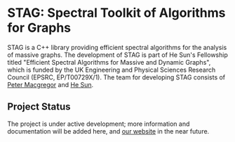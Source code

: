 # STAG: Spectral Toolkit of Algorithms for Graphs

STAG is a C++ library providing efficient spectral algorithms for the analysis of massive graphs. The development of STAG is part of He Sun's Fellowship  titled "Efficient Spectral Algorithms for Massive and Dynamic Graphs", which is funded by the UK Engineering and Physical Sciences Research Council (EPSRC, EP/T00729X/1). The team for developing STAG consists of [Peter Macgregor](https://pmacg.github.io/index.html) and [He Sun](https://homepages.inf.ed.ac.uk/hsun4/index.html).

## Project Status
The project is under active development; more information and documentation will be added here, and [our website](http://staglibrary.io) in the near future.
